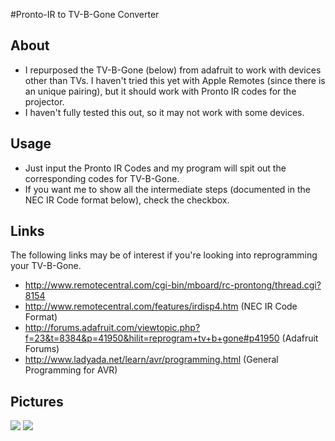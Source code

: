 #Pronto-IR to TV-B-Gone Converter

## About
* I repurposed the TV-B-Gone (below) from adafruit to work with devices other than TVs. I haven't tried this yet with Apple Remotes (since there is an unique pairing), but it should work with Pronto IR codes for the projector.
* I haven't fully tested this out, so it may not work with some devices.

## Usage

  * Just input the Pronto IR Codes and my program will spit out the corresponding codes for TV-B-Gone.
  * If you want me to show all the intermediate steps (documented in the NEC IR Code format below), check the checkbox.

## Links
The following links may be of interest if you're looking into reprogramming your TV-B-Gone.

  * <http://www.remotecentral.com/cgi-bin/mboard/rc-prontong/thread.cgi?8154>
  * <http://www.remotecentral.com/features/irdisp4.htm> (NEC IR Code Format)
  * <http://forums.adafruit.com/viewtopic.php?f=23&t=8384&p=41950&hilit=reprogram+tv+b+gone#p41950> (Adafruit Forums)
  * <http://www.ladyada.net/learn/avr/programming.html> (General Programming for AVR)

## Pictures
<img src="http://public.dwang.org/github/tvbgone/top.png">

<img src="http://public.dwang.org/github/tvbgone/side.pngs">
